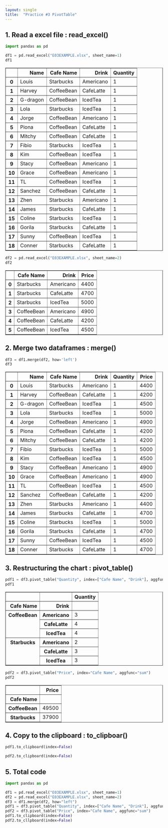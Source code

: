 ```yaml
---
layout: single
title:  "Practice #3 PivotTable"
---
```




## 1. Read a excel file : read_excel()


```python
import pandas as pd

df1 = pd.read_excel("E03EXAMPLE.xlsx", sheet_name=1)
df1
```




<div>
<style scoped>
    .dataframe tbody tr th:only-of-type {
        vertical-align: middle;
    }

    .dataframe tbody tr th {
        vertical-align: top;
    }

    .dataframe thead th {
        text-align: right;
    }
</style>
<table border="1" class="dataframe">
  <thead>
    <tr style="text-align: right;">
      <th></th>
      <th>Name</th>
      <th>Cafe Name</th>
      <th>Drink</th>
      <th>Quantity</th>
    </tr>
  </thead>
  <tbody>
    <tr>
      <th>0</th>
      <td>Louis</td>
      <td>Starbucks</td>
      <td>Americano</td>
      <td>1</td>
    </tr>
    <tr>
      <th>1</th>
      <td>Harvey</td>
      <td>CoffeeBean</td>
      <td>CafeLatte</td>
      <td>1</td>
    </tr>
    <tr>
      <th>2</th>
      <td>G-dragon</td>
      <td>CoffeeBean</td>
      <td>IcedTea</td>
      <td>1</td>
    </tr>
    <tr>
      <th>3</th>
      <td>Lola</td>
      <td>Starbucks</td>
      <td>IcedTea</td>
      <td>1</td>
    </tr>
    <tr>
      <th>4</th>
      <td>Jorge</td>
      <td>CoffeeBean</td>
      <td>Americano</td>
      <td>1</td>
    </tr>
    <tr>
      <th>5</th>
      <td>Piona</td>
      <td>CoffeeBean</td>
      <td>CafeLatte</td>
      <td>1</td>
    </tr>
    <tr>
      <th>6</th>
      <td>Mitchy</td>
      <td>CoffeeBean</td>
      <td>CafeLatte</td>
      <td>1</td>
    </tr>
    <tr>
      <th>7</th>
      <td>Fibio</td>
      <td>Starbucks</td>
      <td>IcedTea</td>
      <td>1</td>
    </tr>
    <tr>
      <th>8</th>
      <td>Kim</td>
      <td>CoffeeBean</td>
      <td>IcedTea</td>
      <td>1</td>
    </tr>
    <tr>
      <th>9</th>
      <td>Stacy</td>
      <td>CoffeeBean</td>
      <td>Americano</td>
      <td>1</td>
    </tr>
    <tr>
      <th>10</th>
      <td>Grace</td>
      <td>CoffeeBean</td>
      <td>Americano</td>
      <td>1</td>
    </tr>
    <tr>
      <th>11</th>
      <td>TL</td>
      <td>CoffeeBean</td>
      <td>IcedTea</td>
      <td>1</td>
    </tr>
    <tr>
      <th>12</th>
      <td>Sanchez</td>
      <td>CoffeeBean</td>
      <td>CafeLatte</td>
      <td>1</td>
    </tr>
    <tr>
      <th>13</th>
      <td>Zhen</td>
      <td>Starbucks</td>
      <td>Americano</td>
      <td>1</td>
    </tr>
    <tr>
      <th>14</th>
      <td>James</td>
      <td>Starbucks</td>
      <td>CafeLatte</td>
      <td>1</td>
    </tr>
    <tr>
      <th>15</th>
      <td>Coline</td>
      <td>Starbucks</td>
      <td>IcedTea</td>
      <td>1</td>
    </tr>
    <tr>
      <th>16</th>
      <td>Gorila</td>
      <td>Starbucks</td>
      <td>CafeLatte</td>
      <td>1</td>
    </tr>
    <tr>
      <th>17</th>
      <td>Sunny</td>
      <td>CoffeeBean</td>
      <td>IcedTea</td>
      <td>1</td>
    </tr>
    <tr>
      <th>18</th>
      <td>Conner</td>
      <td>Starbucks</td>
      <td>CafeLatte</td>
      <td>1</td>
    </tr>
  </tbody>
</table>
</div>




```python
df2 = pd.read_excel("E03EXAMPLE.xlsx", sheet_name=2)
df2
```




<div>
<style scoped>
    .dataframe tbody tr th:only-of-type {
        vertical-align: middle;
    }

    .dataframe tbody tr th {
        vertical-align: top;
    }

    .dataframe thead th {
        text-align: right;
    }
</style>
<table border="1" class="dataframe">
  <thead>
    <tr style="text-align: right;">
      <th></th>
      <th>Cafe Name</th>
      <th>Drink</th>
      <th>Price</th>
    </tr>
  </thead>
  <tbody>
    <tr>
      <th>0</th>
      <td>Starbucks</td>
      <td>Americano</td>
      <td>4400</td>
    </tr>
    <tr>
      <th>1</th>
      <td>Starbucks</td>
      <td>CafeLatte</td>
      <td>4700</td>
    </tr>
    <tr>
      <th>2</th>
      <td>Starbucks</td>
      <td>IcedTea</td>
      <td>5000</td>
    </tr>
    <tr>
      <th>3</th>
      <td>CoffeeBean</td>
      <td>Americano</td>
      <td>4900</td>
    </tr>
    <tr>
      <th>4</th>
      <td>CoffeeBean</td>
      <td>CafeLatte</td>
      <td>4200</td>
    </tr>
    <tr>
      <th>5</th>
      <td>CoffeeBean</td>
      <td>IcedTea</td>
      <td>4500</td>
    </tr>
  </tbody>
</table>
</div>



## 2. Merge two dataframes : merge()


```python
df3 = df1.merge(df2, how='left')
df3
```




<div>
<style scoped>
    .dataframe tbody tr th:only-of-type {
        vertical-align: middle;
    }

    .dataframe tbody tr th {
        vertical-align: top;
    }

    .dataframe thead th {
        text-align: right;
    }
</style>
<table border="1" class="dataframe">
  <thead>
    <tr style="text-align: right;">
      <th></th>
      <th>Name</th>
      <th>Cafe Name</th>
      <th>Drink</th>
      <th>Quantity</th>
      <th>Price</th>
    </tr>
  </thead>
  <tbody>
    <tr>
      <th>0</th>
      <td>Louis</td>
      <td>Starbucks</td>
      <td>Americano</td>
      <td>1</td>
      <td>4400</td>
    </tr>
    <tr>
      <th>1</th>
      <td>Harvey</td>
      <td>CoffeeBean</td>
      <td>CafeLatte</td>
      <td>1</td>
      <td>4200</td>
    </tr>
    <tr>
      <th>2</th>
      <td>G-dragon</td>
      <td>CoffeeBean</td>
      <td>IcedTea</td>
      <td>1</td>
      <td>4500</td>
    </tr>
    <tr>
      <th>3</th>
      <td>Lola</td>
      <td>Starbucks</td>
      <td>IcedTea</td>
      <td>1</td>
      <td>5000</td>
    </tr>
    <tr>
      <th>4</th>
      <td>Jorge</td>
      <td>CoffeeBean</td>
      <td>Americano</td>
      <td>1</td>
      <td>4900</td>
    </tr>
    <tr>
      <th>5</th>
      <td>Piona</td>
      <td>CoffeeBean</td>
      <td>CafeLatte</td>
      <td>1</td>
      <td>4200</td>
    </tr>
    <tr>
      <th>6</th>
      <td>Mitchy</td>
      <td>CoffeeBean</td>
      <td>CafeLatte</td>
      <td>1</td>
      <td>4200</td>
    </tr>
    <tr>
      <th>7</th>
      <td>Fibio</td>
      <td>Starbucks</td>
      <td>IcedTea</td>
      <td>1</td>
      <td>5000</td>
    </tr>
    <tr>
      <th>8</th>
      <td>Kim</td>
      <td>CoffeeBean</td>
      <td>IcedTea</td>
      <td>1</td>
      <td>4500</td>
    </tr>
    <tr>
      <th>9</th>
      <td>Stacy</td>
      <td>CoffeeBean</td>
      <td>Americano</td>
      <td>1</td>
      <td>4900</td>
    </tr>
    <tr>
      <th>10</th>
      <td>Grace</td>
      <td>CoffeeBean</td>
      <td>Americano</td>
      <td>1</td>
      <td>4900</td>
    </tr>
    <tr>
      <th>11</th>
      <td>TL</td>
      <td>CoffeeBean</td>
      <td>IcedTea</td>
      <td>1</td>
      <td>4500</td>
    </tr>
    <tr>
      <th>12</th>
      <td>Sanchez</td>
      <td>CoffeeBean</td>
      <td>CafeLatte</td>
      <td>1</td>
      <td>4200</td>
    </tr>
    <tr>
      <th>13</th>
      <td>Zhen</td>
      <td>Starbucks</td>
      <td>Americano</td>
      <td>1</td>
      <td>4400</td>
    </tr>
    <tr>
      <th>14</th>
      <td>James</td>
      <td>Starbucks</td>
      <td>CafeLatte</td>
      <td>1</td>
      <td>4700</td>
    </tr>
    <tr>
      <th>15</th>
      <td>Coline</td>
      <td>Starbucks</td>
      <td>IcedTea</td>
      <td>1</td>
      <td>5000</td>
    </tr>
    <tr>
      <th>16</th>
      <td>Gorila</td>
      <td>Starbucks</td>
      <td>CafeLatte</td>
      <td>1</td>
      <td>4700</td>
    </tr>
    <tr>
      <th>17</th>
      <td>Sunny</td>
      <td>CoffeeBean</td>
      <td>IcedTea</td>
      <td>1</td>
      <td>4500</td>
    </tr>
    <tr>
      <th>18</th>
      <td>Conner</td>
      <td>Starbucks</td>
      <td>CafeLatte</td>
      <td>1</td>
      <td>4700</td>
    </tr>
  </tbody>
</table>
</div>



## 3. Restructuring the chart : pivot_table()


```python
pdf1 = df3.pivot_table("Quantity", index=["Cafe Name", "Drink"], aggfunc="count")
pdf1
```




<div>
<style scoped>
    .dataframe tbody tr th:only-of-type {
        vertical-align: middle;
    }

    .dataframe tbody tr th {
        vertical-align: top;
    }

    .dataframe thead th {
        text-align: right;
    }
</style>
<table border="1" class="dataframe">
  <thead>
    <tr style="text-align: right;">
      <th></th>
      <th></th>
      <th>Quantity</th>
    </tr>
    <tr>
      <th>Cafe Name</th>
      <th>Drink</th>
      <th></th>
    </tr>
  </thead>
  <tbody>
    <tr>
      <th rowspan="3" valign="top">CoffeeBean</th>
      <th>Americano</th>
      <td>3</td>
    </tr>
    <tr>
      <th>CafeLatte</th>
      <td>4</td>
    </tr>
    <tr>
      <th>IcedTea</th>
      <td>4</td>
    </tr>
    <tr>
      <th rowspan="3" valign="top">Starbucks</th>
      <th>Americano</th>
      <td>2</td>
    </tr>
    <tr>
      <th>CafeLatte</th>
      <td>3</td>
    </tr>
    <tr>
      <th>IcedTea</th>
      <td>3</td>
    </tr>
  </tbody>
</table>
</div>




```python
pdf2 = df3.pivot_table("Price", index="Cafe Name", aggfunc="sum")
pdf2
```




<div>
<style scoped>
    .dataframe tbody tr th:only-of-type {
        vertical-align: middle;
    }

    .dataframe tbody tr th {
        vertical-align: top;
    }

    .dataframe thead th {
        text-align: right;
    }
</style>
<table border="1" class="dataframe">
  <thead>
    <tr style="text-align: right;">
      <th></th>
      <th>Price</th>
    </tr>
    <tr>
      <th>Cafe Name</th>
      <th></th>
    </tr>
  </thead>
  <tbody>
    <tr>
      <th>CoffeeBean</th>
      <td>49500</td>
    </tr>
    <tr>
      <th>Starbucks</th>
      <td>37900</td>
    </tr>
  </tbody>
</table>
</div>



## 4. Copy to the clipboard : to_clipboar()


```python
pdf1.to_clipboard(index=False)
```


```python
pdf2.to_clipboard(index=False)
```

## 5. Total code


```python
import pandas as pd

df1 = pd.read_excel("E03EXAMPLE.xlsx", sheet_name=1)
df2 = pd.read_excel("E03EXAMPLE.xlsx", sheet_name=2)
df3 = df1.merge(df2, how="left")
pdf1 = df3.pivot_table("Quantity", index=["Cafe Name", "Drink"], aggfunc="count")
pdf2 = df3.pivot_table("Price", index="Cafe Name", aggfunc="sum")
pdf1.to_clipboard(index=False)
pdf2.to_cllpboard(index=False)
```

